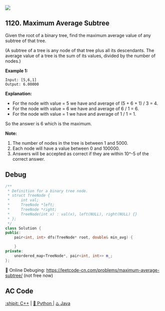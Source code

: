 <img src="https://img.shields.io/static/v1.svg?style=for-the-badge&label=difficulty&message=easy&color=green"/>

## 1120. Maximum Average Subtree

Given the root of a binary tree, find the maximum average value of any subtree of that tree.

(A subtree of a tree is any node of that tree plus all its descendants. The average value of a tree is the sum of its values, divided by the number of nodes.)

<strong>Example 1:</strong>
```
Input: [5,6,1]
Output: 6.00000
```

<strong>Explanation: </strong>
- For the node with value = 5 we have and average of (5 + 6 + 1) / 3 = 4.
- For the node with value = 6 we have and average of 6 / 1 = 6.
- For the node with value = 1 we have and average of 1 / 1 = 1.

So the answer is 6 which is the maximum.


<strong>Note:</strong>

1. The number of nodes in the tree is between 1 and 5000.<br>
2. Each node will have a value between 0 and 100000.<br>
3. Answers will be accepted as correct if they are within 10^-5 of the correct answer.


## Debug
```cpp
/**
 * Definition for a binary tree node.
 * struct TreeNode {
 *     int val;
 *     TreeNode *left;
 *     TreeNode *right;
 *     TreeNode(int x) : val(x), left(NULL), right(NULL) {}
 * };
 */
class Solution {
public:
    pair<int, int> dfs(TreeNode* root, double& min_avg) {

    }
private:
    unordered_map<TreeNode*, pair<int, int>> m_;
};
```

🐛 Online Debuging: https://leetcode-cn.com/problems/maximum-average-subtree/ (not free now)

## AC Code
<div>
  <a href="https://github.com/Charmve/LeetCode4FLAG/tree/main/1120.%20Maximum%20Average%20Subtree/1120_maximum-average-subtree.cpp">:shipit: C++</a> | 
  <a href="https://github.com/Charmve/LeetCode4FLAG/tree/main/1120.%20Maximum%20Average%20Subtree/1120_maximum-average-subtree.py">🐍 Python </a> | 
  <a href="https://github.com/Charmve/LeetCode4FLAG/tree/main/1120.%20Maximum%20Average%20Subtree/1120_maximum-average-subtree.java">♨️ Java </a>
</div>
